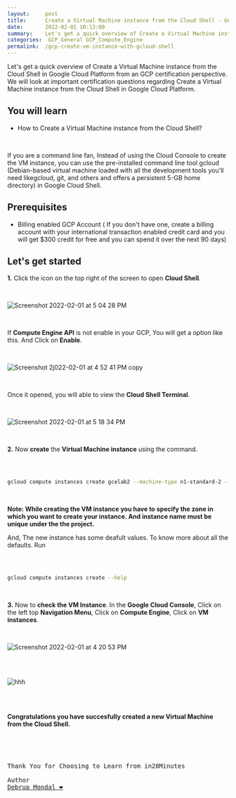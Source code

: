 ```yaml
---
layout:     post
title:      Create a Virtual Machine instance from the Cloud Shell - GCP Certification Cheat Sheet
date:       2022-02-01 10:13:00
summary:    Let's get a quick overview of Create a Virtual Machine instance from the Cloud Shell in Google Cloud Platform from an GCP certification perspective. We will look at important certification questions regarding Create a Virtual Machine instance from the Cloud Shell in Google Cloud Platform.
categories:  GCP_General GCP_Compute_Engine
permalink:  /gcp-create-vm-instance-with-gcloud-shell
---
```

Let's get a quick overview of Create a Virtual Machine instance from the Cloud Shell in Google Cloud Platform from an GCP certification perspective. We will look at important certification questions regarding Create a Virtual Machine instance from the Cloud Shell in Google Cloud Platform.


## You will learn
- How to Create a Virtual Machine instance from the Cloud Shell? 

<BR/>

If you are a command line fan, Instead of using the Cloud Console to create the VM instance, you can use the pre-installed command line tool gcloud (Debian-based virtual machine loaded with all the development tools you'll need likegcloud, git, and others and offers a persistent 5-GB home directory) in Google Cloud Shell. 


## Prerequisites

- Billing enabled GCP Account ( If you don't have one, create a billing account with your international transaction enabled credit card and you will get $300 credit for free and you can spend it over the next 90 days)

## Let's get started

**1.** Click the icon on the top right of the screen to open **Cloud Shell**.

<BR/>


![Screenshot 2022-02-01 at 5 04 28 PM](https://user-images.githubusercontent.com/57451228/151963019-73888945-a332-425f-b266-fae6149dc9ee.png)

<BR/>

If **Compute Engine API** is not enable in your GCP, You will get a option like this. And Click on **Enable**.

<BR/>


![Screenshot 2j022-02-01 at 4 52 41 PM copy](https://user-images.githubusercontent.com/57451228/151964725-94e52459-1add-4b25-90eb-9787808f9d9c.png)


<BR/>


Once it opened, you will able to view the **Cloud Shell Terminal**.

<BR/>

![Screenshot 2022-02-01 at 5 18 34 PM](https://user-images.githubusercontent.com/57451228/151963601-aa283d9e-79e4-4b73-992a-6342e68eda9f.png)

<BR/>


**2.** Now **create** the **Virtual Machine instance** using the command.

<BR/>

```sh

gcloud compute instances create gcelab2 --machine-type n1-standard-2 --zone us-central1-f

```
<BR/>

**Note: While creating the VM instance you have to specify the zone in which you want to create your instance. And instance name must be unique under the the project.**

And, The new instance has some deafult values. To know more about all the defaults. Run 

<BR/>

```sh

gcloud compute instances create --help

```
<BR/>

**3.** Now to **check the VM Instance**.
In the **Google Cloud Console**, Click on the left top **Navigation Menu**, Click on **Compute Engine**, Click on **VM instances**.

<BR/>

![Screenshot 2022-02-01 at 4 20 53 PM](https://user-images.githubusercontent.com/57451228/151964950-891aba34-3035-4481-8e25-b0bf08edead9.png)

<BR/>

<BR/>

![hhh](https://user-images.githubusercontent.com/57451228/151965228-ae08e984-15c7-42cd-9ea1-47bd41b29345.png)

<BR/>

<BR/>

**Congratulations you have succesfully created a new Virtual Machine from the Cloud Shell.**



<BR/>


<BR/>
<BR/>

<pre>
Thank You for Choosing to Learn from in28Minutes

Author
<a href="https://www.linkedin.com/in/debrup-365/">Debrup Mondal ❤️</a>
